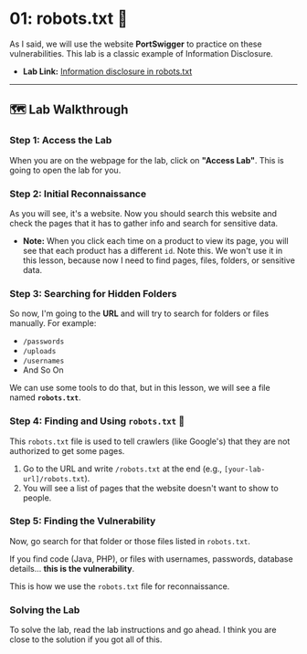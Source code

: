 # 01: robots.txt 🤖

As I said, we will use the website **PortSwigger** to practice on these vulnerabilities. This lab is a classic example of Information Disclosure.

* **Lab Link:** [Information disclosure in robots.txt](https://portswigger.net/web-security/information-disclosure/exploiting/lab-infoleak-via-backup-files)

---

## 🗺️ Lab Walkthrough

### Step 1: Access the Lab
When you are on the webpage for the lab, click on **"Access Lab"**. This is going to open the lab for you.

### Step 2: Initial Reconnaissance
As you will see, it's a website. Now you should search this website and check the pages that it has to gather info and search for sensitive data.

* **Note:** When you click each time on a product to view its page, you will see that each product has a different `id`. Note this. We won't use it in this lesson, because now I need to find pages, files, folders, or sensitive data.

### Step 3: Searching for Hidden Folders
So now, I'm going to the **URL** and will try to search for folders or files manually. For example:
* `/passwords`
* `/uploads`
* `/usernames`
* And So On

We can use some tools to do that, but in this lesson, we will see a file named **`robots.txt`**.

### Step 4: Finding and Using `robots.txt` 📄
This `robots.txt` file is used to tell crawlers (like Google's) that they are not authorized to get some pages.

1.  Go to the URL and write `/robots.txt` at the end (e.g., `[your-lab-url]/robots.txt`).
2.  You will see a list of pages that the website doesn't want to show to people.

### Step 5: Finding the Vulnerability
Now, go search for that folder or those files listed in `robots.txt`.

If you find code (Java, PHP), or files with usernames, passwords, database details... **this is the vulnerability**.

This is how we use the `robots.txt` file for reconnaissance.

### Solving the Lab
To solve the lab, read the lab instructions and go ahead. I think you are close to the solution if you got all of this.
